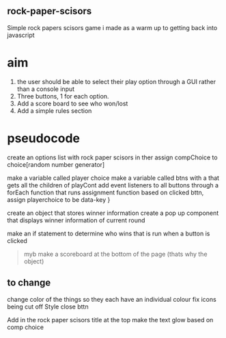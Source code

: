 ## rock-paper-scisors

Simple rock papers scisors game i made as a warm up to getting back into javascript


# aim

1. the user should be able to select their play option through a GUI rather than a console input
2. Three buttons, 1 for each option.
3. Add a score board to see who won/lost
4. Add a simple rules section



# pseudocode
create an options list with rock paper scisors in ther
assign compChoice to choice[random number generator]

make a variable called player choice
make a variable called btns with a that gets all the children of playCont
    add event listeners to all buttons through a forEach function that runs assignment function
    based on clicked bttn, assign playerchoice to be data-key 
}

create an object that stores winner information
create a pop up component that displays winner information of current round

make an if statement to determine who wins that is run when a button is clicked
>myb make a scoreboard at the bottom of the page (thats why the object)


## to change

change color of the things so they each have an individual colour
fix icons being cut off
Style close bttn

Add in the rock paper scisors title at the top
make the text glow based on comp choice
